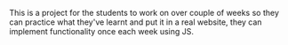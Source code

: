 This is a project for the students to work on over couple of weeks so they can practice what they've learnt and put it in a real website, they can implement functionality once each week using JS.
